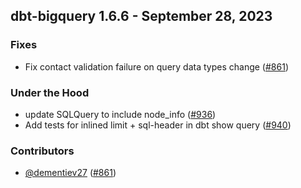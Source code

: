 ## dbt-bigquery 1.6.6 - September 28, 2023

### Fixes

- Fix contact validation failure on query data types change ([#861](https://github.com/dbt-labs/dbt-bigquery/issues/861))

### Under the Hood

- update SQLQuery to include node_info ([#936](https://github.com/dbt-labs/dbt-bigquery/issues/936))
- Add tests for inlined limit + sql-header in dbt show query ([#940](https://github.com/dbt-labs/dbt-bigquery/issues/940))

### Contributors
- [@dementiev27](https://github.com/dementiev27) ([#861](https://github.com/dbt-labs/dbt-bigquery/issues/861))
